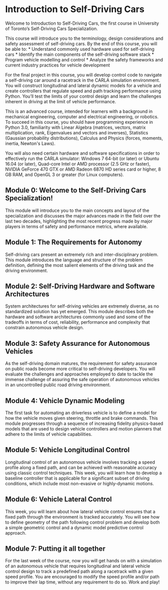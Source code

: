Introduction to Self-Driving Cars
==============

Welcome to Introduction to Self-Driving Cars, the first course in University of Toronto’s Self-Driving Cars Specialization.

This course will introduce you to the terminology, design considerations and safety assessment of self-driving cars.  By the end of this course, you will be able to:
    * Understand commonly used hardware used for self-driving cars
    * Identify the main components of the self-driving software stack
    * Program vehicle modelling and control
    * Analyze the safety frameworks and current industry practices for vehicle development

For the final project in this course, you will develop control code to navigate a self-driving car around a racetrack in the CARLA simulation environment. You will construct longitudinal and lateral dynamic models for a vehicle and create controllers that regulate speed and path tracking performance using Python. You’ll test the limits of your control design and learn the challenges inherent in driving at the limit of vehicle performance.

This is an advanced course, intended for learners with a background in mechanical engineering, computer and electrical engineering, or robotics. To succeed in this course, you should have programming experience in Python 3.0, familiarity with Linear Algebra (matrices, vectors, matrix multiplication, rank, Eigenvalues and vectors and inverses), Statistics (Gaussian probability distributions), Calculus and Physics (forces, moments, inertia, Newton's Laws).

You will also need certain hardware and software specifications in order to effectively run the CARLA simulator: Windows 7 64-bit (or later) or Ubuntu 16.04 (or later), Quad-core Intel or AMD processor (2.5 GHz or faster), NVIDIA GeForce 470 GTX or AMD Radeon 6870 HD series card or higher, 8 GB RAM, and OpenGL 3 or greater (for Linux computers).

## Module 0: Welcome to the Self-Driving Cars Specialization!
This module will introduce you to the main concepts and layout of the specialization and discusses the major advances made in the field over the last two decades, highlighting the most recent progress made by major players in terms of safety and performance metrics, where available.

## Module 1: The Requirements for Autonomy
Self-driving cars present an extremely rich and inter-disciplinary problem. This module introduces the language and structure of the problem definition, defining the most salient elements of the driving task and the driving environment.

## Module 2: Self-Driving Hardware and Software Architectures
System architectures for self-driving vehicles are extremely diverse, as no standardized solution has yet emerged. This module describes both the hardware and software architectures commonly used and some of the tradeoffs in terms of cost, reliability, performance and complexity that constrain autonomous vehicle design.

## Module 3: Safety Assurance for Autonomous Vehicles
As the self-driving domain matures, the requirement for safety assurance on public roads become more critical to self-driving developers. You will evaluate the challenges and approaches employed to date to tackle the immense challenge of assuring the safe operation of autonomous vehicles in an uncontrolled public road driving environment.

## Module 4: Vehicle Dynamic Modeling
The first task for automating an driverless vehicle is to define a model for how the vehicle moves given steering, throttle and brake commands. This module progresses through a sequence of increasing fidelity physics-based models that are used to design vehicle controllers and motion planners that adhere to the limits of vehicle capabilities.

## Module 5: Vehicle Longitudinal Control
Longitudinal control of an autonomous vehicle involves tracking a speed profile along a fixed path, and can be achieved with reasonable accuracy using classic control techniques. This week, you will learn how to develop a baseline controller that is applicable for a significant subset of driving conditions, which include most non-evasive or highly-dynamic motions.

## Module 6: Vehicle Lateral Control
This week, you will learn about how lateral vehicle control ensures that a fixed path through the environment is tracked accurately. You will see how to define geometry of the path following control problem and develop both a simple geometric control and a dynamic model predictive control approach.

## Module 7: Putting it all together
For the last week of the course, now you will get hands on with a simulation of an autonomous vehicle that requires longitudinal and lateral vehicle control design to track a predefined path along a racetrack with a given speed profile. You are encouraged to modify the speed profile and/or path to improve their lap time, without any requirement to do so. Work and play!
